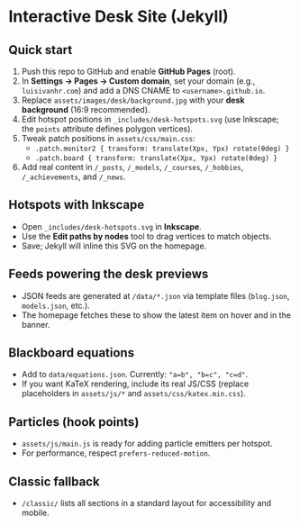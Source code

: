 
# Interactive Desk Site (Jekyll)

## Quick start
1. Push this repo to GitHub and enable **GitHub Pages** (root).
2. In **Settings → Pages → Custom domain**, set your domain (e.g., `luisivanhr.com`) and add a DNS CNAME to `<username>.github.io`.
3. Replace `assets/images/desk/background.jpg` with your **desk background** (16:9 recommended).
4. Edit hotspot positions in `_includes/desk-hotspots.svg` (use Inkscape; the `points` attribute defines polygon vertices).
5. Tweak patch positions in `assets/css/main.css`:
   - `.patch.monitor2 { transform: translate(Xpx, Ypx) rotate(θdeg) }`
   - `.patch.board { transform: translate(Xpx, Ypx) rotate(θdeg) }`
6. Add real content in `/_posts`, `/_models`, `/_courses`, `/_hobbies`, `/_achievements`, and `/_news`.

## Hotspots with Inkscape
- Open `_includes/desk-hotspots.svg` in **Inkscape**.
- Use the **Edit paths by nodes** tool to drag vertices to match objects.
- Save; Jekyll will inline this SVG on the homepage.

## Feeds powering the desk previews
- JSON feeds are generated at `/data/*.json` via template files (`blog.json`, `models.json`, etc.).
- The homepage fetches these to show the latest item on hover and in the banner.

## Blackboard equations
- Add to `data/equations.json`. Currently: `"a=b", "b=c", "c=d"`.
- If you want KaTeX rendering, include its real JS/CSS (replace placeholders in `assets/js/*` and `assets/css/katex.min.css`).

## Particles (hook points)
- `assets/js/main.js` is ready for adding particle emitters per hotspot.
- For performance, respect `prefers-reduced-motion`.

## Classic fallback
- `/classic/` lists all sections in a standard layout for accessibility and mobile.

